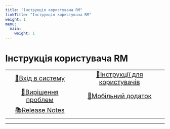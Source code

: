 ```yaml
---
title: "Інструкція користувача RM"
linkTitle: "Інструкція користувача RM"
weight: 1
menu:
  main:
    weight: 1
---
```


# Інструкція користувача RM

<center>

|                                           |                                               |
|:-----------------------------------------:|:---------------------------------------------:|
|       [ 🔐Вхід в систему](login_logout.md)       | [📜Інструкції для користувачів](User_Manual/UM_ToC.md) |
| [🙋Вирішення проблем](troubleshooting.md) |     [📱Мобільний додаток](mobeileapp.md)      |
| [ 📚Release Notes](releasenotes/releasenotes.md) |                                               |
---
</center>



<!---
CSS
-->

<style>
td {
  font-size: 20px
}
</style>